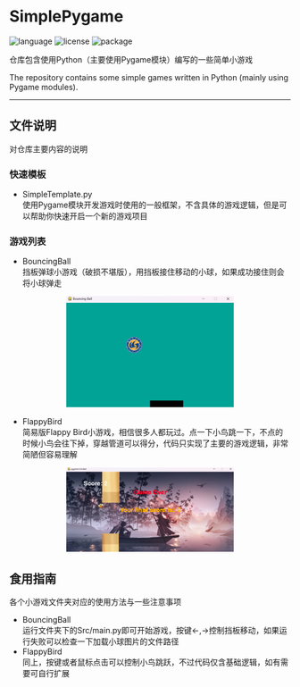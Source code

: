 # SimplePygame

![language](https://img.shields.io/badge/language-Python-blue)
![license](https://img.shields.io/badge/License-MIT-red)
![package](https://img.shields.io/badge/Pygame-2\.5\.2-white)

仓库包含使用Python（主要使用Pygame模块）编写的一些简单小游戏

The repository contains some simple games written in Python (mainly using Pygame modules).

---

## 文件说明

对仓库主要内容的说明

### 快速模板

- SimpleTemplate.py  
  使用Pygame模块开发游戏时使用的一般框架，不含具体的游戏逻辑，但是可以帮助你快速开启一个新的游戏项目

### 游戏列表

- BouncingBall  
  挡板弹球小游戏（破损不堪版），用挡板接住移动的小球，如果成功接住则会将小球弹走

<p align="center">
  <img src="Pictures/BouncingBall.png" alt="Bouncing Ball" width="300"/>
</p>

- FlappyBird  
  简易版Flappy Bird小游戏，相信很多人都玩过。点一下小鸟跳一下，不点的时候小鸟会往下掉，穿越管道可以得分，代码只实现了主要的游戏逻辑，非常简陋但容易理解

<p align="center">
  <img src="Pictures/FlappyBird.png" alt="Flappy Bird" width="300"/>
</p>

## 食用指南

各个小游戏文件夹对应的使用方法与一些注意事项

- BouncingBall  
  运行文件夹下的Src/main.py即可开始游戏，按键<-,->控制挡板移动，如果运行失败可以检查一下加载小球图片的文件路径
- FlappyBird  
  同上，按键或者鼠标点击可以控制小鸟跳跃，不过代码仅含基础逻辑，如有需要可自行扩展

